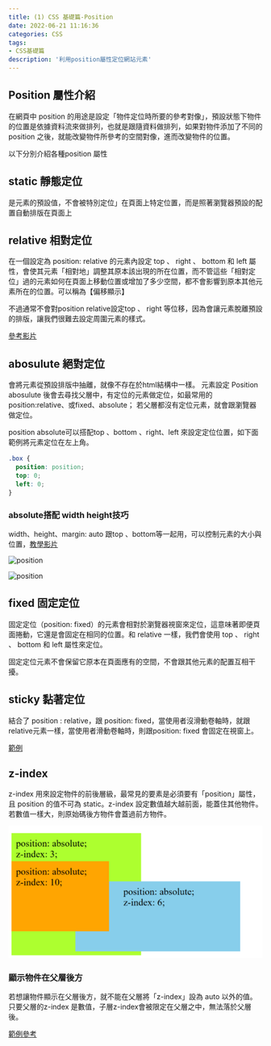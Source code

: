 ```yaml
---
title: (1) CSS 基礎篇-Position
date: 2022-06-21 11:16:36
categories: CSS
tags: 
- CSS基礎篇
description: '利用position屬性定位網站元素'
---
```


## Position 屬性介紹

在網頁中 position 的用途是設定「物件定位時所要的參考對像」，預設狀態下物件的位置是依據資料流來做排列，也就是跟隨資料做排列，如果對物件添加了不同的 position 之後，就能改變物件所參考的空間對像，進而改變物件的位置。

以下分別介紹各種position 屬性

## static 靜態定位

是元素的預設值，不會被特別定位」在頁面上特定位置，而是照著瀏覽器預設的配置自動排版在頁面上

## relative 相對定位

在一個設定為 position: relative 的元素內設定 top 、 right 、 bottom 和 left 屬性，會使其元素「相對地」調整其原本該出現的所在位置，而不管這些「相對定位」過的元素如何在頁面上移動位置或增加了多少空間，都不會影響到原本其他元素所在的位置。可以稱為【偏移顯示】

不過通常不會對position relative設定top 、 right 等位移，因為會讓元素脫離預設的排版，讓我們很難去設定周圍元素的樣式。

[參考影片](https://youtu.be/jx5jmI0UlXU?t=166)

## abosulute 絕對定位

會將元素從預設排版中抽離，就像不存在於html結構中一樣。
元素設定 Position abosulute 後會去尋找父層中，有定位的元素做定位，如最常用的 position:relative、或fixed、absolute；
若父層都沒有定位元素，就會跟瀏覽器做定位。

position absolute可以搭配top 、bottom 、right、left 來設定定位位置，如下面範例將元素定位在左上角。

``` css
.box {
  position: position;
  top: 0;
  left: 0;
}
```
### absolute搭配 width height技巧
width、height、margin: auto 跟top 、bottom等一起用，可以控制元素的大小與位置，[教學影片](https://www.youtube.com/watch?v=QGKO0PGzFXQ&t=16s)

![position](https://miro.medium.com/max/826/1*ThNCveqMOYrXF4nVoTBWkw.png)

![position](https://miro.medium.com/max/1400/1*PIKeD9RV4TGRvLhT3w5ylA.png)

## fixed 固定定位

固定定位（position: fixed）的元素會相對於瀏覽器視窗來定位，這意味著即便頁面捲動，它還是會固定在相同的位置。和 relative 一樣，我們會使用 top 、 right 、 bottom 和 left 屬性來定位。

固定定位元素不會保留它原本在頁面應有的空間，不會跟其他元素的配置互相干擾。

## sticky 黏著定位

結合了 position : relative，跟 position: fixed，當使用者沒滑動卷軸時，就跟relative元素一樣，當使用者滑動卷軸時，則跟position: fixed 會固定在視窗上。

[範例](https://codepen.io/tim-chou/pen/NWbvMQL)


## z-index

z-index 用來設定物件的前後層級，最常見的要素是必須要有「position」屬性，且 position 的值不可為 static。z-index 設定數值越大越前面，能蓋住其他物件。若數值一樣大，則原始碼後方物件會蓋過前方物件。

![](../images/css/z-index.png)

### 顯示物件在父層後方

若想讓物件顯示在父層後方，就不能在父層將「z-index」設為 auto 以外的值。只要父層的z-index 是數值，子層z-index會被限定在父層之中，無法落於父層後。

[範例參考](https://codepen.io/jskrtivy-the-animator/pen/WNBadYp)










